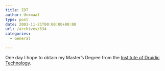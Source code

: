 ```yaml
---
title: IDT
author: Unxmaal
type: post
date: 2001-11-21T00:00:00+00:00
url: /archives/534
categories:
  - General

---
```

One day I hope to obtain my Master&#8217;s Degree from the [Institute of Druidic Technology][1].

 [1]: http://www.jbum.com/idt/